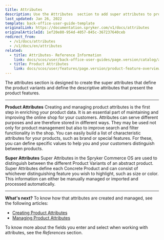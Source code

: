 ```yaml
---
title: Attributes
description: Use the Attributes  section to add super attributes to product variants to highlight its specific peculiarities.
last_updated: Jan 26, 2022
template: back-office-user-guide-template
originalLink: https://documentation.spryker.com/v1/docs/attributes
originalArticleId: 1ef20e80-954d-4057-845c-367237640ceb
redirect_from:
  - /v1/docs/attributes
  - /v1/docs/en/attributes
related:
  - title: Attributes- Reference Information
    link: docs/scos/user/back-office-user-guides/page.version/catalog/attributes/references/attributes-reference-information.html
  - title: Product Attributes
    link: docs/scos/user/features/page.version/product-feature-overview/product-attributes-overview.html
---
```


The attributes section is designed to create the super attributes that define the product variants and define the descriptive attributes that present the product features.
***
**Product Attributes**
Creating and managing product attributes is the first step in enriching your product data. It is an essential part of maintaining and improving the online shop for your customers. Attributes can serve different purposes and are therefore stored in different ways. They may be used not only for product management but also to improve search and filter functionality in the shop.
You can easily build a list of characteristic attributes for your products, such as brand or special features. For these, you can define specific values to help you and your customers distinguish between products.

**Super Attributes**
Super Attributes in the Spryker Commerce OS are used to distinguish between the different Product Variants of an abstract product. Super Attributes define each Concrete Product and can consist of whichever distinguishing feature you wish to highlight, such as size or color. This information can either be manually managed or imported and processed automatically.
***
**What's next?**
To know how that attributes are created and managed, see the following articles:
* [Creating Product Attributes](/docs/scos/user/back-office-user-guides/{{page.version}}/catalog/attributes/creating-product-attributes.html)
* [Managing Product Attributes](/docs/scos/user/back-office-user-guides/{{page.version}}/catalog/attributes/managing-product-attributes.html)

To know more about the fields you enter and select when working with attributes, see the _References_ section.
